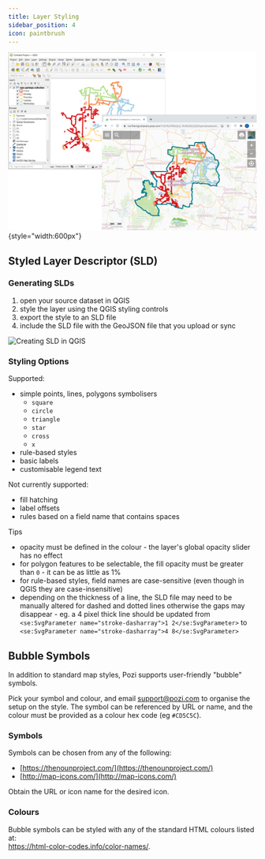 ```yaml
---
title: Layer Styling
sidebar_position: 4
icon: paintbrush
---
```


![](/static/img/tweet-gallery/northern_grampians_waste_route_styling.png){style="width:600px"}

## Styled Layer Descriptor (SLD)

### Generating SLDs

1. open your source dataset in QGIS
2. style the layer using the QGIS styling controls
3. export the style to an SLD file
4. include the SLD file with the GeoJSON file that you upload or sync

![Creating SLD in QGIS](./img/creating-sld-in-qgis.gif)

### Styling Options

Supported:

* simple points, lines, polygons symbolisers
  * `square`
  * `circle`
  * `triangle`
  * `star`
  * `cross`
  * `x`
* rule-based styles
* basic labels
* customisable legend text

Not currently supported:

* fill hatching
* label offsets
* rules based on a field name that contains spaces

Tips

* opacity must be defined in the colour - the layer's global opacity slider has no effect
* for polygon features to be selectable, the fill opacity must be greater than `0` - it can be as little as 1%
* for rule-based styles, field names are case-sensitive (even though in QGIS they are case-insensitive)
* depending on the thickness of a line, the SLD file may need to be manually altered for dashed and dotted lines otherwise the gaps may disappear - eg. a 4 pixel thick line should be updated from `<se:SvgParameter name="stroke-dasharray">1 2</se:SvgParameter>` to `<se:SvgParameter name="stroke-dasharray">4 8</se:SvgParameter>`

## Bubble Symbols

In addition to standard map styles, Pozi supports user-friendly "bubble" symbols.

Pick your symbol and colour, and email support@pozi.com to organise the setup on the style. The symbol can be referenced by URL or name, and the colour must be provided as a colour hex code (eg `#CD5C5C`).

### Symbols

Symbols can be chosen from any of the following:

* [https://thenounproject.com/](https://thenounproject.com/)
* [http://map-icons.com/](http://map-icons.com/)

Obtain the URL or icon name for the desired icon.
### Colours

Bubble symbols can be styled with any of the standard HTML colours listed at:<br/>
https://html-color-codes.info/color-names/.
